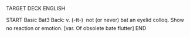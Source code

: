 TARGET DECK
ENGLISH

START
Basic
Bat3
Back: v. (-tt-)  not (or never) bat an eyelid colloq. Show no reaction or emotion. [var. Of obsolete bate flutter]
END
